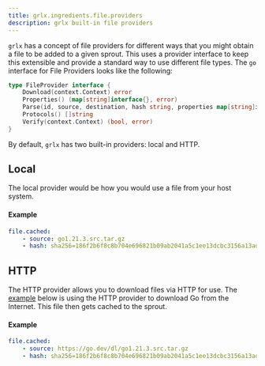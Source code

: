```yaml
---
title: grlx.ingredients.file.providers
description: grlx built-in file providers
---
```

`grlx` has a concept of file providers for different ways that you might obtain a file to be added to a given sprout. This uses a provider interface to keep this extensible and provide a standard way to use different file types. The `go` interface for File Providers looks like the following:
```go
type FileProvider interface {
    Download(context.Context) error
    Properties() (map[string]interface{}, error)
    Parse(id, source, destination, hash string, properties map[string]interface{}) (FileProvider, error)
    Protocols() []string
    Verify(context.Context) (bool, error)
}
```
By default, `grlx` has two built-in providers: local and HTTP. 

## Local
The local provider would be how you would use a file from your host system.
#### Example
```yaml
file.cached:
    - source: go1.21.3.src.tar.gz
    - hash: sha256=186f2b6f8c8b704e696821b09ab2041a5c1ee13dcbc3156a13adcf75931ee488
```

## HTTP
The HTTP provider allows you to download files via HTTP for use. The [example](/ingredients/file-providers/#example) below is using the HTTP provider to download Go from the Internet. This file then gets cached to the sprout. 
#### Example
```yaml
file.cached:
    - source: https://go.dev/dl/go1.21.3.src.tar.gz
    - hash: sha256=186f2b6f8c8b704e696821b09ab2041a5c1ee13dcbc3156a13adcf75931ee488
```
